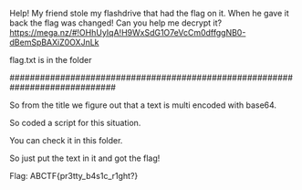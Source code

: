 Help! My friend stole my flashdrive that had the flag on it. When he gave it back the flag was changed! 
Can you help me decrypt it? 
https://mega.nz/#!OHhUyIqA!H9WxSdG1O7eVcCm0dffggNB0-dBemSpBAXiZ0OXJnLk

flag.txt is in the folder

#############################################################################

So from the title we figure out that a text is multi encoded with base64.

So coded a script for this situation.

You can check it in this folder.

So just put the text in it and got the flag!

Flag: ABCTF{pr3tty_b4s1c_r1ght?}
